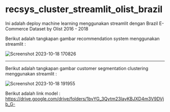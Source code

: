 # recsys_cluster_streamlit_olist_brazil

Ini adalah deploy machine learning menggunakan streamlit dengan Brazil E-Commerce Dataset by Olist 2016 - 2018


Berikut adalah tangkapan gambar recommendation system menggunakan streamlit :

![Screenshot 2023-10-18 170826](https://github.com/rzhmdfdhll/recsys_cluster_streamlit_olist_brazil/assets/134949292/1bd47a31-73d9-4c21-becd-9da16da97599)

<hr>
Berikut adalah tangkapan gambar customer segmentation clustering menggunakan streamlit :

![Screenshot 2023-10-18 191955](https://github.com/rzhmdfdhll/recsys_cluster_streamlit_olist_brazil/assets/134949292/e695288a-6867-4026-a8e9-332db5e64166)

Berikut adalah link model :
https://drive.google.com/drive/folders/1bvYG_3Qytm23layKBJXD4m3V9DVjb_G-
